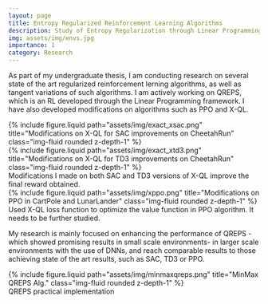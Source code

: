 ```yaml
---
layout: page
title: Entropy Regularized Reinforcement Learning Algorithms
description: Study of Entropy Regularization through Linear Programming formulations and its feasibility in large scale settings
img: assets/img/envs.jpg
importance: 1
category: Research
---
```


As part of my undergraduate thesis, I am conducting research on several state of the art regularized reinforcement lerning algorithms, as well as tangent variations of such algorithms. I am actively working on QREPS, which is an RL developed through the Linear Programming framework. I have also developed modifications on algorithms such as PPO and X-QL.

<div class="row justify-content-sm-center">
    <div class="col-sm-8 mt-3 mt-md-0">
        {% include figure.liquid path="assets/img/exact_xsac.png" title="Modifications on X-QL for SAC improvements on CheetahRun" class="img-fluid rounded z-depth-1" %}
    </div>
    <div class="col-sm-8 mt-3 mt-md-0">
        {% include figure.liquid path="assets/img/exact_xtd3.png" title="Modifications on X-QL for TD3 improvements on CheetahRun" class="img-fluid rounded z-depth-1" %}
    </div>
</div>
<div class="caption">
    Modifications I made on both SAC and TD3 versions of X-QL improve the final reward obtained.
</div>

<div class="row justify-content-sm-center">
    <div class="col-sm-8 mt-3 mt-md-0">
        {% include figure.liquid path="assets/img/xppo.png" title="Modifications on PPO in CartPole and LunarLander" class="img-fluid rounded z-depth-1" %}
    </div>

</div>
<div class="caption">
    Used X-QL loss function to optimize the value function in PPO algorithm. It needs to be further studied.
</div>

My research is mainly focused on enhancing the performance of QREPS -which showed promising results in small scale environments- in larger scale environments with the use of DNNs, and reach comparable results to those achieving state of the art results, such as SAC, TD3 or PPO.

<div class="row">
    <div class="col-sm-8 mt-3 mt-md-0">
        {% include figure.liquid path="assets/img/minmaxqreps.png" title="MinMax QREPS Alg." class="img-fluid rounded z-depth-1" %}
    </div>

</div>
<div class="caption">
    QREPS practical implementation
</div>
